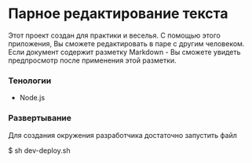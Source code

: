 # Парное редактирование текста

Этот проект создан для практики и веселья. С помощью этого приложения,
Вы сможете редактировать в паре с другим человеком. Если документ содержит
разметку Markdown - Вы сможете увидеть предпросмотр после применения этой
разметки.

### Тенологии

* Node.js

### Развертывание

Для создания окружения разработчика достаточно запустить файл

$ sh dev-deploy.sh

